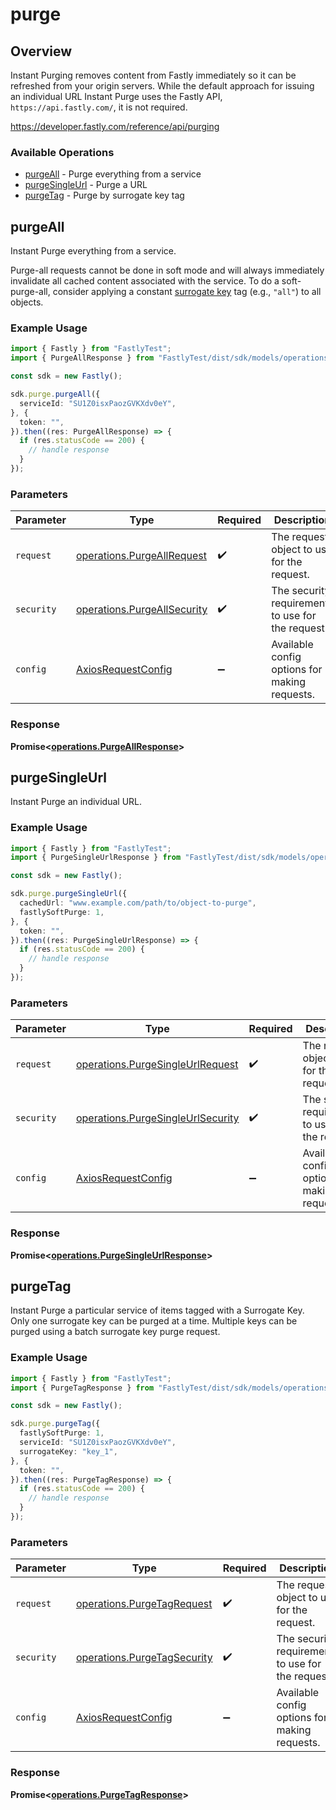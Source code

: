 # purge

## Overview

Instant Purging removes content from Fastly immediately so it can be refreshed from your origin servers. While the default approach for issuing an individual URL Instant Purge uses the Fastly API, `https://api.fastly.com/`, it is not required.

<https://developer.fastly.com/reference/api/purging>
### Available Operations

* [purgeAll](#purgeall) - Purge everything from a service
* [purgeSingleUrl](#purgesingleurl) - Purge a URL
* [purgeTag](#purgetag) - Purge by surrogate key tag

## purgeAll

Instant Purge everything from a service.

Purge-all requests cannot be done in soft mode and will always immediately invalidate all cached content associated with the service. To do a soft-purge-all, consider applying a constant [surrogate key](https://docs.fastly.com/en/guides/getting-started-with-surrogate-keys) tag (e.g., `"all"`) to all objects.


### Example Usage

```typescript
import { Fastly } from "FastlyTest";
import { PurgeAllResponse } from "FastlyTest/dist/sdk/models/operations";

const sdk = new Fastly();

sdk.purge.purgeAll({
  serviceId: "SU1Z0isxPaozGVKXdv0eY",
}, {
  token: "",
}).then((res: PurgeAllResponse) => {
  if (res.statusCode == 200) {
    // handle response
  }
});
```

### Parameters

| Parameter                                                                  | Type                                                                       | Required                                                                   | Description                                                                |
| -------------------------------------------------------------------------- | -------------------------------------------------------------------------- | -------------------------------------------------------------------------- | -------------------------------------------------------------------------- |
| `request`                                                                  | [operations.PurgeAllRequest](../../models/operations/purgeallrequest.md)   | :heavy_check_mark:                                                         | The request object to use for the request.                                 |
| `security`                                                                 | [operations.PurgeAllSecurity](../../models/operations/purgeallsecurity.md) | :heavy_check_mark:                                                         | The security requirements to use for the request.                          |
| `config`                                                                   | [AxiosRequestConfig](https://axios-http.com/docs/req_config)               | :heavy_minus_sign:                                                         | Available config options for making requests.                              |


### Response

**Promise<[operations.PurgeAllResponse](../../models/operations/purgeallresponse.md)>**


## purgeSingleUrl

Instant Purge an individual URL.

### Example Usage

```typescript
import { Fastly } from "FastlyTest";
import { PurgeSingleUrlResponse } from "FastlyTest/dist/sdk/models/operations";

const sdk = new Fastly();

sdk.purge.purgeSingleUrl({
  cachedUrl: "www.example.com/path/to/object-to-purge",
  fastlySoftPurge: 1,
}, {
  token: "",
}).then((res: PurgeSingleUrlResponse) => {
  if (res.statusCode == 200) {
    // handle response
  }
});
```

### Parameters

| Parameter                                                                              | Type                                                                                   | Required                                                                               | Description                                                                            |
| -------------------------------------------------------------------------------------- | -------------------------------------------------------------------------------------- | -------------------------------------------------------------------------------------- | -------------------------------------------------------------------------------------- |
| `request`                                                                              | [operations.PurgeSingleUrlRequest](../../models/operations/purgesingleurlrequest.md)   | :heavy_check_mark:                                                                     | The request object to use for the request.                                             |
| `security`                                                                             | [operations.PurgeSingleUrlSecurity](../../models/operations/purgesingleurlsecurity.md) | :heavy_check_mark:                                                                     | The security requirements to use for the request.                                      |
| `config`                                                                               | [AxiosRequestConfig](https://axios-http.com/docs/req_config)                           | :heavy_minus_sign:                                                                     | Available config options for making requests.                                          |


### Response

**Promise<[operations.PurgeSingleUrlResponse](../../models/operations/purgesingleurlresponse.md)>**


## purgeTag

Instant Purge a particular service of items tagged with a Surrogate Key. Only one surrogate key can be purged at a time. Multiple keys can be purged using a batch surrogate key purge request.

### Example Usage

```typescript
import { Fastly } from "FastlyTest";
import { PurgeTagResponse } from "FastlyTest/dist/sdk/models/operations";

const sdk = new Fastly();

sdk.purge.purgeTag({
  fastlySoftPurge: 1,
  serviceId: "SU1Z0isxPaozGVKXdv0eY",
  surrogateKey: "key_1",
}, {
  token: "",
}).then((res: PurgeTagResponse) => {
  if (res.statusCode == 200) {
    // handle response
  }
});
```

### Parameters

| Parameter                                                                  | Type                                                                       | Required                                                                   | Description                                                                |
| -------------------------------------------------------------------------- | -------------------------------------------------------------------------- | -------------------------------------------------------------------------- | -------------------------------------------------------------------------- |
| `request`                                                                  | [operations.PurgeTagRequest](../../models/operations/purgetagrequest.md)   | :heavy_check_mark:                                                         | The request object to use for the request.                                 |
| `security`                                                                 | [operations.PurgeTagSecurity](../../models/operations/purgetagsecurity.md) | :heavy_check_mark:                                                         | The security requirements to use for the request.                          |
| `config`                                                                   | [AxiosRequestConfig](https://axios-http.com/docs/req_config)               | :heavy_minus_sign:                                                         | Available config options for making requests.                              |


### Response

**Promise<[operations.PurgeTagResponse](../../models/operations/purgetagresponse.md)>**

